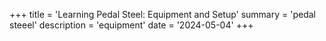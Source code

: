 +++
title = 'Learning Pedal Steel: Equipment and Setup'
summary = 'pedal steeel'
description = 'equipment'
date = '2024-05-04'
+++